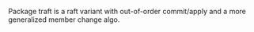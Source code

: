 Package traft is a raft variant with out-of-order commit/apply and a more
generalized member change algo.

